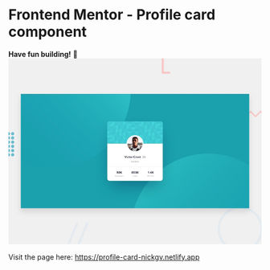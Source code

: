 # Frontend Mentor - Profile card component

**Have fun building!** 🚀
![Design preview for the Profile Card Component](./design/desktop-preview.jpg)

 
Visit the page here: https://profile-card-nickgv.netlify.app
